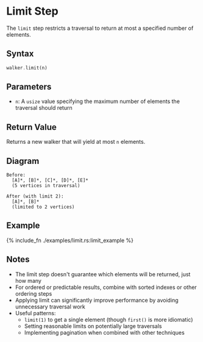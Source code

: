 # Limit Step

The `limit` step restricts a traversal to return at most a specified number of elements.

## Syntax

```rust
walker.limit(n)
```

## Parameters

- `n`: A `usize` value specifying the maximum number of elements the traversal should return

## Return Value

Returns a new walker that will yield at most `n` elements.

## Diagram

```
Before:
  [A]*, [B]*, [C]*, [D]*, [E]*
  (5 vertices in traversal)

After (with limit 2):
  [A]*, [B]*
  (limited to 2 vertices)
```

## Example

{% include_fn ./examples/limit.rs:limit_example %}

## Notes

- The limit step doesn't guarantee which elements will be returned, just how many
- For ordered or predictable results, combine with sorted indexes or other ordering steps
- Applying limit can significantly improve performance by avoiding unnecessary traversal work
- Useful patterns:
  - `limit(1)` to get a single element (though `first()` is more idiomatic)
  - Setting reasonable limits on potentially large traversals
  - Implementing pagination when combined with other techniques